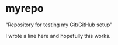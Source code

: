 # myrepo
“Repository for testing my Git/GitHub setup”

I wrote a line here and hopefully this works. 
